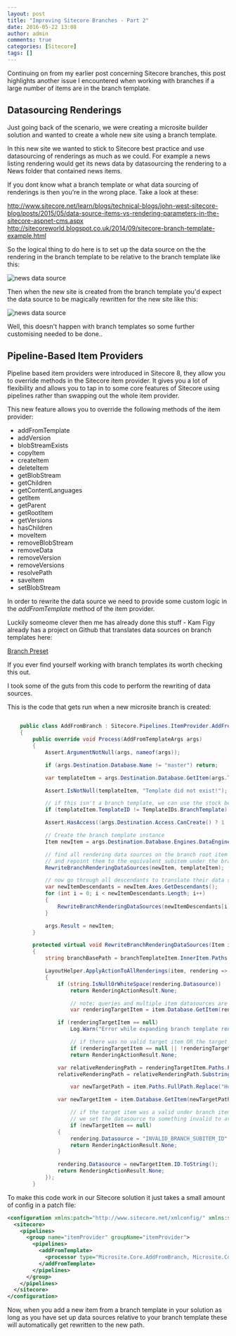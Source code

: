 ```yaml
---
layout: post
title: "Improving Sitecore Branches - Part 2"
date: 2016-05-22 13:08
author: admin
comments: true
categories: [Sitecore]
tags: []
---
```


<span class="dropcap">C</span>ontinuing on from my earlier post concerning Sitecore branches, this post highlights another issue I encountered when working with branches if a large number of items are in the branch template. 

<!-- more -->

<h2>Datasourcing Renderings</h2>
Just going back of the scenario, we were creating a microsite builder solution and wanted to create a whole new site using a branch template. 


In this new site we wanted to stick to Sitecore best practice and use datasourcing of renderings as much as we could. For example a news listing rendering would get its news data by datasourcing the rendering to a News folder that contained news items.

If you dont know what a branch template or what data sourcing of renderings is then you're in the wrong place. Take a look at these:

<a href="http://www.sitecore.net/learn/blogs/technical-blogs/john-west-sitecore-blog/posts/2015/05/data-source-items-vs-rendering-parameters-in-the-sitecore-aspnet-cms.aspx">http://www.sitecore.net/learn/blogs/technical-blogs/john-west-sitecore-blog/posts/2015/05/data-source-items-vs-rendering-parameters-in-the-sitecore-aspnet-cms.aspx</a>
<a href="http://sitecoreworld.blogspot.co.uk/2014/09/sitecore-branch-template-example.html">http://sitecoreworld.blogspot.co.uk/2014/09/sitecore-branch-template-example.html</a>

So the logical thing to do here is to set up the data source on the the rendering in the branch template to be relative to the branch template like this:

<img src="../img/branchdatasource.jpg" alt="news data source" />

Then when the new site is created from the branch template you'd expect the data source to be magically rewritten for the new site like this:

<img src="../img/newitemdatasource.jpg" alt="news data source" />

Well, this doesn't happen with branch templates so some further customising needed to be done..

<h2>Pipeline-Based Item Providers</h2>
Pipeline based item providers were introduced in Sitecore 8, they allow you to override methods in the Sitecore item provider.
It gives you a lot of flexibility and allows you to tap in to some core features of Sitecore using pipelines rather than swapping out the whole item provider.

This new feature allows you to override the following methods of the item provider:

* addFromTemplate
* addVersion
* blobStreamExists
* copyItem
* createItem
* deleteItem
* getBlobStream
* getChildren
* getContentLanguages
* getItem
* getParent
* getRootItem
* getVersions
* hasChildren
* moveItem
* removeBlobStream
* removeData
* removeVersion
* removeVersions
* resolvePath
* saveItem
* setBlobStream


In order to rewrite the data source we need to provide some custom logic in the *addFromTemplate* method of the item provider.

Luckily someome clever then me has already done this stuff - Kam Figy already has a project on Github that translates data sources on branch templates here:

<a href="https://github.com/kamsar/BranchPresets">Branch Preset</a>

If you ever find yourself working with branch templates its worth checking this out.

I took some of the guts from this code to perform the rewriting of data sources. 

This is the code that gets run when a new microsite branch is created:


``` csharp    
    
    public class AddFromBranch : Sitecore.Pipelines.ItemProvider.AddFromTemplate.AddFromTemplateProcessor
    {
        public override void Process(AddFromTemplateArgs args)
        {
            Assert.ArgumentNotNull(args, nameof(args));

            if (args.Destination.Database.Name != "master") return;

            var templateItem = args.Destination.Database.GetItem(args.TemplateId);

            Assert.IsNotNull(templateItem, "Template did not exist!");

            // if this isn't a branch template, we can use the stock behavior
            if (templateItem.TemplateID != TemplateIDs.BranchTemplate) return;

            Assert.HasAccess((args.Destination.Access.CanCreate() ? 1 : 0) != 0, "AddFromTemplate - Add access required (destination: {0}, template: {1})", args.Destination.ID, args.TemplateId);

            // Create the branch template instance
            Item newItem = args.Destination.Database.Engines.DataEngine.AddFromTemplate(args.ItemName, args.TemplateId, args.Destination, args.NewId);

            // find all rendering data sources on the branch root item that point to an item under the branch template,
            // and repoint them to the equivalent subitem under the branch instance
            RewriteBranchRenderingDataSources(newItem, templateItem);

            // now go through all descendants to translate their data sources
            var newItemDescendants = newItem.Axes.GetDescendants();
            for (int i = 0; i < newItemDescendants.Length; i++)
            {
                RewriteBranchRenderingDataSources(newItemDescendants[i], templateItem);
            }

            args.Result = newItem;
        }

        protected virtual void RewriteBranchRenderingDataSources(Item item, BranchItem branchTemplateItem)
        {
            string branchBasePath = branchTemplateItem.InnerItem.Paths.FullPath;

            LayoutHelper.ApplyActionToAllRenderings(item, rendering =>
            {
                if (string.IsNullOrWhiteSpace(rendering.Datasource))
                    return RenderingActionResult.None;

                    // note: queries and multiple item datasources are not supported
                    var renderingTargetItem = item.Database.GetItem(rendering.Datasource);

                if (renderingTargetItem == null)
                    Log.Warn("Error while expanding branch template rendering datasources: data source {0} was not resolvable.".FormatWith(rendering.Datasource), this);

                    // if there was no valid target item OR the target item is not a child of the branch template we skip out
                    if (renderingTargetItem == null || !renderingTargetItem.Paths.FullPath.StartsWith(branchBasePath, StringComparison.OrdinalIgnoreCase))
                    return RenderingActionResult.None;

                var relativeRenderingPath = renderingTargetItem.Paths.FullPath.Substring(branchBasePath.Length).TrimStart('/');
                relativeRenderingPath = relativeRenderingPath.Substring(relativeRenderingPath.IndexOf('/')); // we need to skip the "/$name" at the root of the branch children

                    var newTargetPath = item.Paths.FullPath.Replace("Home", "").Replace("Global", "").TrimEnd('/') + relativeRenderingPath;

                var newTargetItem = item.Database.GetItem(newTargetPath);

                    // if the target item was a valid under branch item, but the same relative path does not exist under the branch instance
                    // we set the datasource to something invalid to avoid any potential unintentional edits of a shared data source item
                    if (newTargetItem == null)
                {
                    rendering.Datasource = "INVALID_BRANCH_SUBITEM_ID";
                    return RenderingActionResult.None;
                }

                rendering.Datasource = newTargetItem.ID.ToString();
                return RenderingActionResult.None;
            });
        }

```

To make this code work in our Sitecore solution it just takes a small amount of config in a patch file:

``` xml
<configuration xmlns:patch="http://www.sitecore.net/xmlconfig/" xmlns:set="http://www.sitecore.net/xmlconfig/set/">
  <sitecore>
    <pipelines>
      <group name="itemProvider" groupName="itemProvider">
        <pipelines>
          <addFromTemplate>
            <processor type="Microsite.Core.AddFromBranch, Microsite.Core" />
          </addFromTemplate>
        </pipelines>
      </group>
    </pipelines>
  </sitecore>
</configuration>

```

Now, when you add a new item from a branch template in your solution as long as you have set up data sources relative to your branch template these will automatically get rewritten to the new path.










